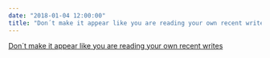 ```yaml
---
date: "2018-01-04 12:00:00"
title: "Don´t make it appear like you are reading your own recent writes"
---
```


[Don´t make it appear like you are reading your own recent writes](/lemire/blog/2018/01-04-dont-make-it-appear-like-you-are-reading-your-own-recent-writes)

